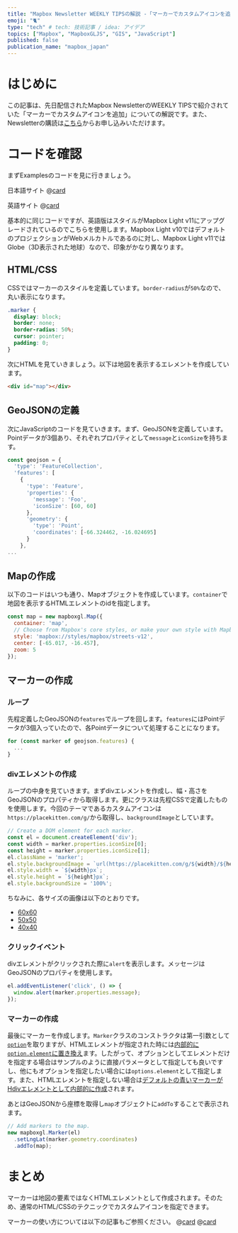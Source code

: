 ```yaml
---
title: "Mapbox Newsletter WEEKLY TIPSの解説 -「マーカーでカスタムアイコンを追加」"
emoji: "🐈"
type: "tech" # tech: 技術記事 / idea: アイデア
topics: ["Mapbox", "MapboxGLJS", "GIS", "JavaScript"]
published: false
publication_name: "mapbox_japan"
---
```


# はじめに

この記事は、先日配信されたMapbox NewsletterのWEEKLY TIPSで紹介されていた「マーカーでカスタムアイコンを追加」についての解説です。また、Newsletterの購読は[こちら](https://www.mapbox.jp/blog?#:~:text=%E3%83%8B%E3%83%A5%E3%83%BC%E3%82%B9%E3%83%AC%E3%82%BF%E3%83%BC%E3%82%92%E8%B3%BC%E8%AA%AD)からお申し込みいただけます。


# コードを確認

まずExamplesのコードを見に行きましょう。

日本語サイト
@[card](https://docs.mapbox.com/jp/mapbox-gl-js/example/custom-marker-icons/)

英語サイト
@[card](https://docs.mapbox.com/mapbox-gl-js/example/custom-marker-icons/)

基本的に同じコードですが、英語版はスタイルがMapbox Light v11にアップグレードされているのでこちらを使用します。Mapbox Light v10ではデフォルトのプロジェクションがWebメルカトルであるのに対し、Mapbox Light v11ではGlobe（3D表示された地球）なので、印象がかなり異なります。

## HTML/CSS

CSSではマーカーのスタイルを定義しています。`border-radius`が`50%`なので、丸い表示になります。

```CSS
.marker {
  display: block;
  border: none;
  border-radius: 50%;
  cursor: pointer;
  padding: 0;
}
```

次にHTMLを見ていきましょう。以下は地図を表示するエレメントを作成しています。

```HTML
<div id="map"></div>
```

## GeoJSONの定義

次にJavaScriptのコードを見ていきます。まず、GeoJSONを定義しています。Pointデータが3個あり、それぞれプロパティとして`message`と`iconSize`を持ちます。

```JavaScript
const geojson = {
  'type': 'FeatureCollection',
  'features': [
    {
      'type': 'Feature',
      'properties': {
        'message': 'Foo',
        'iconSize': [60, 60]
      },
      'geometry': {
        'type': 'Point',
        'coordinates': [-66.324462, -16.024695]
      }
    },
...
```

## Mapの作成

以下のコードはいつも通り、Mapオブジェクトを作成しています。`container`で地図を表示するHTMLエレメントのidを指定します。

```JavaScript
const map = new mapboxgl.Map({
  container: 'map',
  // Choose from Mapbox's core styles, or make your own style with Mapbox Studio
  style: 'mapbox://styles/mapbox/streets-v12',
  center: [-65.017, -16.457],
  zoom: 5
});
```

## マーカーの作成
### ループ
先程定義したGeoJSONの`features`でループを回します。`features`にはPointデータが3個入っていたので、各Pointデータについて処理することになります。

```JavaScript
for (const marker of geojson.features) {
  ...
}
```

### divエレメントの作成
ループの中身を見ていきます。まずdivエレメントを作成し、幅・高さをGeoJSONのプロパティから取得します。更にクラスは先程CSSで定義したものを使用します。今回のテーマであるカスタムアイコンは`https://placekitten.com/g/`から取得し、`backgroundImage`としています。

```JavaScript
// Create a DOM element for each marker.
const el = document.createElement('div');
const width = marker.properties.iconSize[0];
const height = marker.properties.iconSize[1];
el.className = 'marker';
el.style.backgroundImage = `url(https://placekitten.com/g/${width}/${height}/)`;
el.style.width = `${width}px`;
el.style.height = `${height}px`;
el.style.backgroundSize = '100%';
```

ちなみに、各サイズの画像は以下のとおりです。

- [60x60](https://placekitten.com/g/60/60)
- [50x50](https://placekitten.com/g/50/50)
- [40x40](https://placekitten.com/g/40/40)


### クリックイベント

divエレメントがクリックされた際に`alert`を表示します。メッセージはGeoJSONのプロパティを使用します。
```JavaScript
el.addEventListener('click', () => {
  window.alert(marker.properties.message);
});
```
 
### マーカーの作成
最後にマーカーを作成します。`Marker`クラスのコンストラクタは第一引数として[`option`](https://github.com/mapbox/mapbox-gl-js/blob/v2.15.0/src/ui/marker.js#L90)を取りますが、HTMLエレメントが指定された時には[内部的に`option.element`に置き換え](https://github.com/mapbox/mapbox-gl-js/blob/v2.15.0/src/ui/marker.js#L94-L96)ます。したがって、オプションとしてエレメントだけを指定する場合はサンプルのように直接パラメータとして指定しても良いですし、他にもオプションを指定したい場合には`options.element`として指定します。また、HTMLエレメントを指定しない場合は[デフォルトの青いマーカーがHdivエレメントとして内部的に作成](https://github.com/mapbox/mapbox-gl-js/blob/v2.15.0/src/ui/marker.js#L122-L160)されます。

あとはGeoJSONから座標を取得し`map`オブジェクトに`addTo`することで表示されます。

```JavaScript
// Add markers to the map.
new mapboxgl.Marker(el)
  .setLngLat(marker.geometry.coordinates)
  .addTo(map);
```


# まとめ

マーカーは地図の要素ではなくHTMLエレメントとして作成されます。そのため、通常のHTML/CSSのテクニックでカスタムアイコンを指定できます。

マーカーの使い方については以下の記事もご参照ください。
@[card](https://zenn.dev/ottylab/articles/eb06a85d932850/)
@[card](https://zenn.dev/ottylab/articles/3d8ad255344ab3/)
